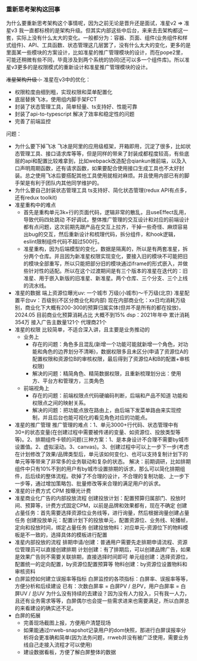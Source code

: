 ### 重新思考架构这回事
为什么要重新思考架构这个事情呢，因为之前无论是晋升还是面试，准星v2 => 准星v3 我一直都标榜的是架构升级。但其实内部这些中后台，来来去去架构都这一套，实际上没有什么太大的变化。一般都分为：容器、页面、组件(业务组件和样式组件)、API、工具函数、状态管理这几层罢了，没有什么太大的变化，更多的是里面某一些模块的方案设计，比如准星的推广管理模块的设计，而在pope2里，可能还稍微有些不同，毕竟涉及到两个系统的协同(还可以多一个组件库)。所以准星v3更多的是权限模式的重新设计和准星推广管理模块的设计。

~~准星架构升级：~~ 准星在v3中的优化：
* 权限粒度由细到粗，实现权限和菜单配置化
* 底层替换飞冰，使用组内脚手架FCT
* 封装了状态管理工具，简单轻量、ts支持好、性能可靠
* 封装了api-to-typescript 解决了效率和稳定性的问题
* 完善了前端监控

问题：
* 为什么要下掉飞冰
飞冰是阿里的应用级框架，开箱即用，沉淀了很多，比如状态管理工具、接口请求库等等，但是同样的带来了封装成都程度较高，有些底层的api和配置比较难拿到，比如webpack改造配合qiankun微前端，以及入口声明周期函数，还有请求函数，如果要配合使用接口生成工具也不太好封装。总之使用飞冰后要搭配其他工具使用就相对麻烦。并且使用内部已有的脚手架是有利于团队内其他同学维护的。
* 为什么要自己封装状态管理工具
ts支持好、简化状态管理(redux API有点多，还有redux toolkit)
* 准星重构中的难点
    * 首先是重构单元3k+行的页面代码，逻辑非常的散乱，且useEffect乱用，导致代码四处跳动 不好调试，整体推广管理的交互设计和对应的前端设计都有点问题，这次前期先跟产品在交互上拉齐，干掉一些奇怪、麻烦容易出bug的交互，然后重新设计和梳理代码，拆分组件，和hook逻辑，eslint限制组件代码不超过500行。
    * 准星重构，因为后端模型的变化，数据是隔离的，所以是有两套准星，拆分两个仓库。并且因为新准星权限实现变化，要接入旧的模块不可能把旧的模块全部重写，所以只能把部分旧的模块通过iframe的形式嵌入，并做些针对性的适配。所以在这个过渡期间是有三个版本的准星在迭代的：旧准星、用于嵌入新版的旧准星、新准星。两个仓库、三个分支、三个上线的流水线。
* 准星的数据
端上资源位曝光uv: 一个城市 万级(小城市)～千万级(北京)
准星配置平台uv：百级别(不区分商业化和内部)
现在内部商业化：xx日均消耗万级别，商业化下大概有200-300的预算归属实体(但并不是所有的都在投放)，2024.05 目前商业化预算消耗占比 大概不到15%
dsp：2021年年中 累计消耗354万 接入广告主数量121个 代理商21个
* 准星的权限
    比较简单，不适合深入讲，且主要是业务推动的
    * 业务上
        * 存在的问题：角色多且混乱(新增一个功能可能就新增一个角色，对功能和角色的边界划分不清晰)，数据权限多且未区分(申请了资源位A的配置权限和资源位B的审核权限，最后得到了资源位A和B的配置+审核权限)
        * 解决的问题：精简角色、精简数据权限，且重新梳理划分出：使用方、平台方和管理方，三类角色
    * 前端视角上
        * 存在的问题：前端权限点代码硬编码判断，后端和产品不知道 功能和权限点之间的映射关系。
        * 解决的问题：把功能点放在路由上，由后端下发菜单路由来实现控制，并且后台也能可视化的看见角色对应的功能点。
* 准星的推广管理
推广管理的难点：1、单元3000+行代码、状态管理中有30+的状态变量(在创建过程中需要被传递的变量、如资源位、投放类型等等)。2、排期组件卡顿的问题(三种方案：1、是本身设计不合理不需要by城市设置值。2、虚拟滚动。3、canvas)。3、创建过程中可以上一步下一步(考虑在计划修改了效果/品牌类型后，单元该如何变化)、也可以支持复制计划下的单元等等带来了非常多的业务联动和复杂的状态。
解决：前期调研，比如排期组件中只有10%不到的用户有by城市设置排期的诉求，那么可以简化排期组件，后后续的整体流程。砍掉了不合理的设计，不合理的复制功能、上一步下一步等，通过增加策略包、批量修改等来合理的满足用户的诉求。
* 准星的计费方式
CPM 按曝光计费
* 准星商业化广告的内部投放流程
创建投放计划：配置预算归属部门、投放时间、预算等，计费方式固定CPM，以前是品牌和效果都有，现在不确定
创建占量任务：首先需要选择资源位业务线等，进行询量，然后根据询量创建占量任务
创建投放单元：配置计划下的投放单元，配置资源位、业务线、轮播帧，定向和投放时间，绑定占量任务
创建投放物料：对应单元-资源位下的物料模板是不一致的，选择具体的模板进行配置
* 准星内部投放的流程
排期申请/创建：普通用户需要先走排期申请流程、资源位管理员可以直接创建排期
计划创建：有了排期后，可以创建品牌广告，如果是效果广告则不需要关联排期，直接选择时间即可
单元组创建：选择资源位，配置统一的定向配置，by资源位配置预算等
物料创建：by资源位设置物料和审核资料
* 白屏监控如何建立误报率等指标
白屏监控的各项指标：白屏率、误报率等等，方便分析和后续建设
已有：次数白屏率 = 白屏PV / 总PV，用户白屏率 = 白屏UV / 总UV
为什么没有持续的去建设？因为没有人力投入，只有我一人力，且还有业务需求等等，白屏偶尔也会提一些需求进来也需要满足，所以白屏总的来看建设的确实还不足。
* 白屏的拓展
    * 完善现场截图上报，方便用户清楚现场
    * 如果能通过rrweb-snapshot记录用户的dom快照，那进行白屏误报率分析将会更准确和简单(因为法务问题，rrweb并没有被广泛使用，需要业务线自己走接入流程才可以使用)
    * 建设数据看板，方便了解白屏整体的数据
